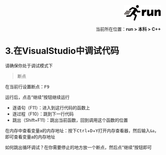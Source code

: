 <div align="right"><a href="https://github.com/YuXiang187/run"><img src="./assets/run_logo.svg" alt="SVG Image" height="50"></a></div>
<p align="right">当前所在位置：<strong>run > 本科 > C++</strong></p>

# 3.在VisualStudio中调试代码

请确保你处于调试模式下

> 断点

在当前行设置断点：<kbd>F9</kbd>

运行后，点击“继续”按钮继续运行

* 逐语句（F11）：进入到这行代码的函数上
* 逐过程（F10）：跳到下一行代码
* 跳出（Shift+F11）：跳出当前函数，回到调用这个函数的位置

在内存中查看变量a的内存地址：按下<kbd>Ctrl</kbd>+<kbd>D</kbd>+<kbd>Y</kbd>打开内存查看器，然后输入`&a`，即可查看变量a的内存地址

如何跳出循环调试？在你需要停止的地方放一个断点，然后点“继续”按钮即可